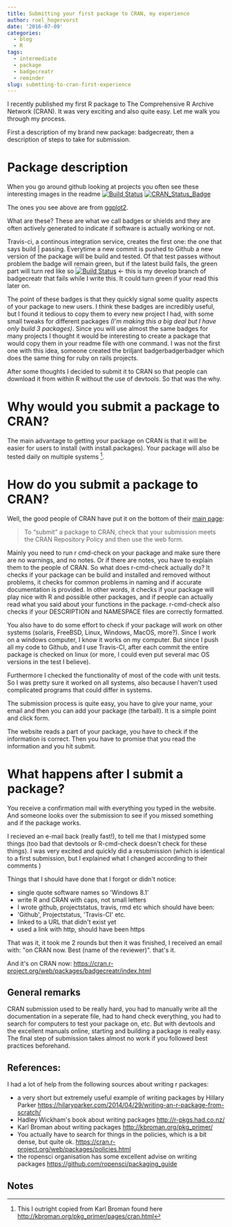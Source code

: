 ```yaml
---
title: Submitting your first package to CRAN, my experience
author: roel_hogervorst
date: '2016-07-09'
categories:
  - blog
  - R
tags:
  - intermediate
  - package
  - badgecreatr
  - reminder
slug: submtting-to-cran-first-experience
---
```


I recently published my first R package to  The Comprehensive R Archive Network  (CRAN). It was very exciting and also quite easy. Let me walk you through my process. 

First a description of my brand new package: badgecreatr, then a description of steps to take for submission. 

# Package description 

When you go around github looking at projects you often see these interesting images in the readme 
[![Build Status](https://travis-ci.org/hadley/ggplot2.svg?branch=master)](https://travis-ci.org/hadley/ggplot2)
[![CRAN_Status_Badge](https://www.r-pkg.org/badges/version/ggplot2)](https://cran.r-project.org/package=ggplot2)

The ones you see above are from [ggplot2](https://github.com/hadley/ggplot2). 

What are these? These are what we call badges or shields and they are often actively generated to indicate if software is actually working or not. 

Travis-ci, a continous integration service, creates the first one: the one that says build | passing. Everytime a new commit is pushed to Github a new version of the package will be build and tested. Of that test passes without problem the badge will remain green, but if the latest build fails, the green part will turn red like so [![Build Status](https://travis-ci.org/RMHogervorst/badgecreatr.svg?branch=develop)](https://travis-ci.org/RMHogervorst/badgecreatr) <- this is my develop branch of badgecreatr that fails while I write this. It could turn green if your read this later on.

The point of these badges is that they quickly signal some quality aspects of your package to new users. I think these badges are incredibly useful, but I found it tedious to copy them to every new project I had, with some small tweaks for different packages *(I'm making this a big deal but I have only build 3 packages)*. Since you will use almost the same badges for many projects  I thought it would be interesting to create a package that would copy them in your readme file with one command. 
I was not the first one with this idea, someone created the briljant badgerbadgerbadger which does the same thing for ruby on rails projects.   

After some thoughts I decided to submit it to CRAN so that people can download it from within R without the use of devtools. So that was the why. 

# Why would you submit a package to CRAN?
The main advantage to getting your package on CRAN is that it will be easier for users to install (with install.packages). Your package will also be tested daily on multiple systems [^1].



# How do you submit a package to CRAN?

Well, the good people of CRAN have put it on the bottom of their [main page](https://cran.r-project.org/ ):

> To “submit” a package to CRAN, check that your submission meets the CRAN Repository Policy and then use the web form. 

Mainly you need to run r cmd-check on your package and make sure there are no warnings, and no notes. Or if there are notes, you have to explain them to the people of CRAN. So what does r-cmd-check actually do? It checks if your package can be build and installed and removed without problems, it checks for common problems in naming and if accurate documentation is provided. In other words, it checks if your package will play nice with R and possible other packages, and if people can actually read what you said about your functions in the package. r-cmd-check also checks if your DESCRIPTION and NAMESPACE files are correctly formatted. 

You also have to do some effort to check if your package will work on other systems (solaris,  FreeBSD, Linux, Windows, MacOS, more?). Since I work on a windows computer, I know it works on my computer. But since I push all my code to Github, and I use Travis-CI, after each commit the entire package is checked on linux (or more, I could even put several mac OS versions in the test I believe). 

Furthermore I checked the functionality of most of the code with unit tests. So I was pretty sure it worked on all systems, also because I haven't used complicated programs that could differ in systems. 

The submission process is quite easy, you have to give your name, your email and then you can add your package (the tarball). It is a simple point and click form. 

The website reads a part of your package, you have to check if the information is correct. Then you have to promise that you read the information and you hit submit.  

# What happens after I submit a package?

You receive a confirmation mail with everything you typed in the website. 
And someone looks over the submission to see if you missed something and if the package works.  

I recieved an e-mail back (really fast!), to tell me that I mistyped some things (too bad that devtools or R-cmd-check doesn't check for these things). 
I was very excited and quickly did a resubmission (which is identical to a first submission, but I explained what I changed according to their comments ) 

Things that I should have done that I forgot or didn't notice:

- single quote software names so 'Windows 8.1'
- write R and CRAN with caps, not small letters 
- I wrote github, projectstatus, travis, rmd etc which should have been:
- 'Github', Projectstatus, 'Travis-CI' etc. 
- linked to a URL that didn't exist yet
- used a link with http, should have been https

That was it, it took me 2 rounds but then it was finished, I received an email with: "on CRAN now.  Best (name of the reviewer)". that's it. 


And it's on CRAN now: <https://cran.r-project.org/web/packages/badgecreatr/index.html>

## General remarks

CRAN submission used to be really hard, you had to manually write all the documentation in a seperate file, had to hand check everything, you had to search for computers to test your package on, etc. But with devtools and the excellent manuals online, starting and building a package is really easy. The final step of submission takes almost no work if you followed best practices beforehand. 


## References:
I had a lot of help from the following sources about writing r packages:

- a very short but extremely useful example of writing packages by Hillary Parker <https://hilaryparker.com/2014/04/29/writing-an-r-package-from-scratch/> 
- Hadley Wickham's book about writing packages <http://r-pkgs.had.co.nz/>
- Karl Broman about writing packages <http://kbroman.org/pkg_primer/>
- You actually have to search for things in the policies, which is a bit dense, but quite ok. <https://cran.r-project.org/web/packages/policies.html>
- the ropensci organisation has some excellent advise on writing packages <https://github.com/ropensci/packaging_guide>

## Notes

[^1]: This I outright copied from Karl Broman found here <http://kbroman.org/pkg_primer/pages/cran.html>
